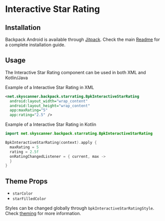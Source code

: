 # Interactive Star Rating

## Installation

Backpack Android is available through [Jitpack](https://jitpack.io/#Skyscanner/backpack-android). Check the main [Readme](https://github.com/skyscanner/backpack-android#installation) for a complete installation guide.

## Usage

The Interactive Star Rating component can be used in both XML and Kotlin/Java

Example of a Interactive Star Rating in XML

```xml
<net.skyscanner.backpack.starrating.BpkInteractiveStarRating
  android:layout_width="wrap_content"
  android:layout_height="wrap_content"
  app:maxRating="5"
  app:rating="2.5" />
```

Example of a Interactive Star Rating in Kotlin

```Kotlin
import net.skyscanner.backpack.starrating.BpkInteractiveStarRating

BpkInteractiveStarRating(context).apply {
  maxRating = 5
  rating = 2.5f
  onRatingChangedListener = { current, max ->
  }
}
```

## Theme Props

- `starColor`
- `starFilledColor`

Styles can be changed globally through `bpkInteractiveStarRatingStyle`. Check [theming](https://github.com/Skyscanner/backpack-android/blob/master/docs/THEMING.md) for more information.
